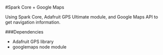 #Spark Core + Google Maps

Using Spark Core, Adafruit GPS Ultimate module, and Google Maps API to get navigation information.

###Dependencies
- Adafruit GPS library
- googlemaps node module

